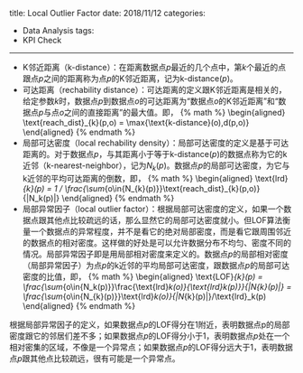 title: Local Outlier Factor
date: 2018/11/12
categories:
- Data Analysis
tags:
- KPI Check
---


- K邻近距离（k-distance）：在距离数据点$p$最近的几个点中，第$k$个最近的点跟点$p$之间的距离称为点$p$的K邻近距离，记为$\text{k-distance}(p)$。
- 可达距离（rechability distance）：可达距离的定义跟K邻近距离是相关的，给定参数$k$时，数据点$p$到数据点$o$的可达距离为“数据点$o$的K邻近距离”和“数据点$p$与点$o$之间的直接距离”的最大值。即，
{% math %}
\begin{aligned}
\text{reach_dist}_{k}(p,o) = \max\{\text{k-distance}(o),d(p,o)\}
\end{aligned}
{% endmath %}
- 局部可达密度（local rechability density）：局部可达密度的定义是基于可达距离的。对于数据点$p$，与其距离小于等于$\text{k-distance}(p)$的数据点称为它的k近邻（k-nearest-neighbor），记为$N_k(p)$。数据点$p$的局部可达密度，为它与k近邻的平均可达距离的倒数，即，
{% math %}
\begin{aligned}
\text{lrd}_{k}(p) = 1 / \frac{\sum_{o\in{N_{k}(p)}}\text{reach_dist}_{k}(p,o)}{|N_k(p)|}
\end{aligned}
{% endmath %}
- 局部异常因子（local outlier factor）：根据局部可达密度的定义，如果一个数据点跟其他点比较疏远的话，那么显然它的局部可达密度就小。但LOF算法衡量一个数据点的异常程度，并不是看它的绝对局部密度，而是看它跟周围邻近的数据点的相对密度。这样做的好处是可以允许数据分布不均匀、密度不同的情况。局部异常因子即是用局部相对密度来定义的。数据点$p$的局部相对密度（局部异常因子）为点$p$的k近邻的平均局部可达密度，跟数据点$p$的局部可达密度的比值，即，
{% math %}
\begin{aligned}
\text{LOF}_{k}(p) = \frac{\sum_{o\in{N_k(p)}}\frac{\text{lrd}_k(o)}{\text{lrd}_k(p)}}{|N_{k}(p)|} = \frac{\sum_{o\in{N_{k}(p)}}\text{lrd}_k(o)}{|N_{k}(p)|}/\text{lrd}_k(p)
\end{aligned}
{% endmath %}


根据局部异常因子的定义，如果数据点$p$的LOF得分在1附近，表明数据点p的局部密度跟它的邻居们差不多；如果数据点$p$的LOF得分小于1，表明数据点$p$处在一个相对密集的区域，不像是一个异常点；如果数据点$p$的LOF得分远大于1，表明数据点$p$跟其他点比较疏远，很有可能是一个异常点。
